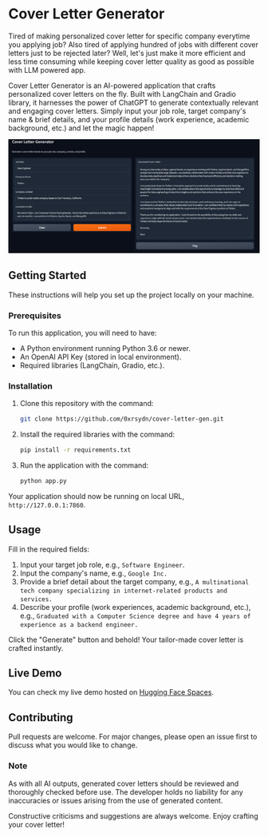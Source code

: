 # Cover Letter Generator

Tired of making personalized cover letter for specific company everytime you applying job? Also tired of applying hundred of jobs with different cover letters just to be rejected later? Well, let's just make it more efficient and less time consuming while keeping cover letter quality as good as possible with LLM powered app.

Cover Letter Generator is an AI-powered application that crafts personalized cover letters on the fly. Built with LangChain and Gradio library, it harnesses the power of ChatGPT to generate contextually relevant and engaging cover letters. Simply input your job role, target company's name & brief details, and your profile details (work experience, academic background, etc.) and let the magic happen!

![Application Interface](img/Screenshot_53.png)

## Getting Started

These instructions will help you set up the project locally on your machine.

### Prerequisites

To run this application, you will need to have:

- A Python environment running Python 3.6 or newer.
- An OpenAI API Key (stored in local environment).
- Required libraries (LangChain, Gradio, etc.).

### Installation

1. Clone this repository with the command:

    ```bash
    git clone https://github.com/0xrsydn/cover-letter-gen.git
    ```

2. Install the required libraries with the command:

    ```bash
    pip install -r requirements.txt
    ```
   
3. Run the application with the command:

    ```bash
    python app.py
    ```

Your application should now be running on local URL, `http://127.0.0.1:7860`.

## Usage

Fill in the required fields:

1. Input your target job role, e.g., `Software Engineer`.
2. Input the company's name, e.g., `Google Inc.`
3. Provide a brief detail about the target company, e.g., `A multinational tech company specializing in internet-related products and services.`
4. Describe your profile (work experiences, academic background, etc.), e.g., `Graduated with a Computer Science degree and have 4 years of experience as a backend engineer.`

Click the "Generate" button and behold! Your tailor-made cover letter is crafted instantly.

## Live Demo

You can check my live demo hosted on [Hugging Face Spaces](https://huggingface.co/spaces/0xrsydn/cover-letter-gen).

## Contributing

Pull requests are welcome. For major changes, please open an issue first to discuss what you would like to change.

### Note

As with all AI outputs, generated cover letters should be reviewed and thoroughly checked before use. The developer holds no liability for any inaccuracies or issues arising from the use of generated content.

Constructive criticisms and suggestions are always welcome. Enjoy crafting your cover letter!
